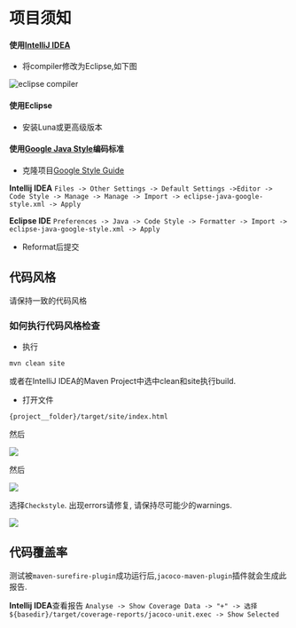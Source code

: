 # 项目须知 #

#### 使用[IntelliJ IDEA](https://www.jetbrains.com/idea/) ####

- 将compiler修改为Eclipse,如下图

![eclipse compiler](https://cloud.githubusercontent.com/assets/4927589/14228367/6fce184e-f91b-11e5-837c-2673446d24ea.png)

#### 使用Eclipse ####

- 安装Luna或更高级版本

#### 使用[Google Java Style](http://google-styleguide.googlecode.com/svn/trunk/javaguide.html)编码标准 ####

* 克隆项目[Google Style Guide](https://github.com/google/styleguide.git)

**Intellij IDEA** 
`Files -> Other Settings -> Default Settings ->Editor -> Code Style -> Manage -> Manage -> Import -> eclipse-java-google-style.xml -> Apply`

**Eclipse IDE** 
`Preferences -> Java -> Code Style -> Formatter -> Import -> eclipse-java-google-style.xml -> Apply`

* Reformat后提交

## 代码风格 ##

请保持一致的代码风格

### 如何执行代码风格检查 

- 执行

`mvn clean site`

或者在IntelliJ IDEA的Maven Project中选中clean和site执行build.

- 打开文件
 
`{project__folder}/target/site/index.html`

然后

![](https://cloud.githubusercontent.com/assets/4927589/14588981/d9eef6f6-04df-11e6-9c6f-9bbd2bed3400.png)

然后

![](https://cloud.githubusercontent.com/assets/4927589/14588999/29ca76e6-04e0-11e6-8647-d868ab185682.png)

选择`Checkstyle`. 出现errors请修复, 请保持尽可能少的warnings. 

![](https://cloud.githubusercontent.com/assets/4927589/14589025/e817bed8-04e0-11e6-9eb9-8987f24672e0.png)

## 代码覆盖率 ##

测试被`maven-surefire-plugin`成功运行后,`jacoco-maven-plugin`插件就会生成此报告.

**Intellij IDEA**查看报告
`Analyse -> Show Coverage Data -> "+" -> 选择${basedir}/target/coverage-reports/jacoco-unit.exec -> Show Selected`

